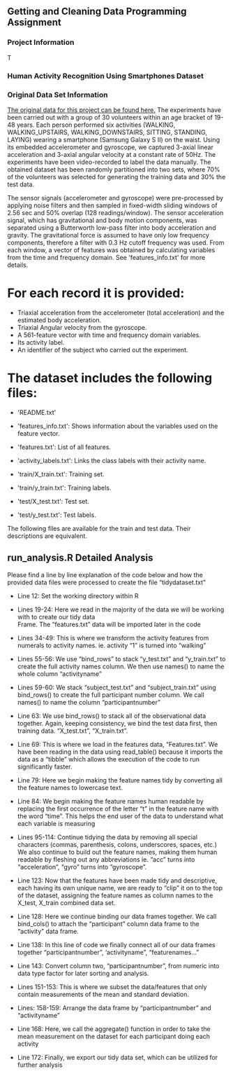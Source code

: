 ## Getting and Cleaning Data Programming Assignment

### Project Information 
T

### Human Activity Recognition Using Smartphones Dataset



### Original Data Set Information
[The original data for this project can be found here.](https://d396qusza40orc.cloudfront.net/getdata%2Fprojectfiles%2FUCI%20HAR%20Dataset.zip)
The experiments have been carried out with a group of 30 volunteers within an age bracket of 19-48 years. Each person performed six activities (WALKING, WALKING_UPSTAIRS, WALKING_DOWNSTAIRS, SITTING, STANDING, LAYING) wearing a smartphone (Samsung Galaxy S II) on the waist. Using its embedded accelerometer and gyroscope, we captured 3-axial linear acceleration and 3-axial angular velocity at a constant rate of 50Hz. The experiments have been video-recorded to label the data manually. The obtained dataset has been randomly partitioned into two sets, where 70% of the volunteers was selected for generating the training data and 30% the test data. 

The sensor signals (accelerometer and gyroscope) were pre-processed by applying noise filters and then sampled in fixed-width sliding windows of 2.56 sec and 50% overlap (128 readings/window). The sensor acceleration signal, which has gravitational and body motion components, was separated using a Butterworth low-pass filter into body acceleration and gravity. The gravitational force is assumed to have only low frequency components, therefore a filter with 0.3 Hz cutoff frequency was used. From each window, a vector of features was obtained by calculating variables from the time and frequency domain. See 'features_info.txt' for more details. 

For each record it is provided:
======================================

- Triaxial acceleration from the accelerometer (total acceleration) and the estimated body acceleration.
- Triaxial Angular velocity from the gyroscope. 
- A 561-feature vector with time and frequency domain variables. 
- Its activity label. 
- An identifier of the subject who carried out the experiment.

The dataset includes the following files:
=========================================

- 'README.txt'

- 'features_info.txt': Shows information about the variables used on the feature vector.

- 'features.txt': List of all features.

- 'activity_labels.txt': Links the class labels with their activity name.

- 'train/X_train.txt': Training set.

- 'train/y_train.txt': Training labels.

- 'test/X_test.txt': Test set.

- 'test/y_test.txt': Test labels.

The following files are available for the train and test data. Their descriptions are equivalent. 



## run_analysis.R Detailed Analysis
Please find a line by line explanation of the code below and how the provided data files were processed to create the file “tidydataset.txt"

- Line 12: 	Set the working directory within R

- Lines 19-24: 	Here we read in the majority of the data we will be working with to create our tidy data       
         	Frame. The “features.txt” data will be imported later in the code

- Lines 34-49:	This is where we transform the activity features from numerals to activity names. ie. activity “1” is turned into “walking” 

- Lines 55-56:	We use “bind_rows” to stack “y_test.txt” and “y_train.txt” to create the full activity names column. We then use names() to name the whole column “activityname”
- Lines 59-60:	We stack “subject_test.txt” and “subject_train.txt” using bind_rows() to create the full participant number column. We call names() to name the column “participantnumber”
- Line 63:	We use bind_rows() to stack all of the observational data together. Again, keeping consistency, we bind the test data first, then training data. “X_test.txt”, “X_train.txt”.
- Line 69:	This is where we load in the features data, “Features.txt”. We have been reading in the  data using read_table() because it imports the data as a “tibble” which allows the execution of the code to run significantly faster.
- Line 79:	Here we begin making the feature names tidy by converting all the feature names to lowercase text.
- Line 84: 	We begin making the feature names human readable by replacing the first occurrence of the letter “t” in the feature name with the word “time”. This helps the end user of the data to understand what each variable is measuring
- Lines 95-114:	Continue tidying the data by removing all special characters (commas, parenthesis, colons, underscores, spaces, etc.) We also continue to build out the feature names, making them human readable by fleshing out any abbreviations ie. “acc” turns into “acceleration”, “gyro” turns into ”gyroscope”.  
- Line 123:	Now that the features have been made tidy and descriptive, each having its own unique name, we are ready to “clip” it on to the top of the dataset, assigning the feature names as column names to the X_test, X_train combined data set.
- Line 128:	Here we continue binding our data frames together. We call bind_cols() to attach the “participant” column data frame to the “activity” data frame. 
- Line 138: 	In this line of code we finally connect all of our data frames together “participantnumber”, ‘activityname”, “featurenames…”
- Line 143:	Convert column two, “participantnumber”, from numeric into data type factor for later sorting and analysis.
- Lines 151-153:	This is where we subset the data/features that only contain measurements of the mean and standard deviation.
- Lines: 158-159:	Arrange the data frame by “participantnumber” and “activityname”
- Line 168:	Here, we call the aggregate() function in order to take the mean measurement on the dataset for each participant doing each activity
- Line 172:	Finally, we export our tidy data set, which can be utilized for further analysis 





